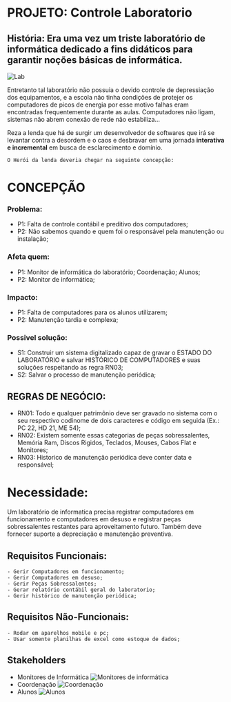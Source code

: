 # PROJETO: Controle Laboratorio 
## História: Era uma vez um triste laboratório de informática dedicado a fins didáticos para garantir noções básicas de informática.

![Lab](http://www.sigamais.com/arquivo/noticia/thumb600x0/foto-1jpg15378767365baa230063ad1.JPG)

  Entretanto tal laboratório não possuia o devido controle de depressiação dos equipamentos, e a escola não tinha condições de protejer os computadores de picos de energia por esse motivo falhas eram encontradas frequentemente durante as aulas. Computadores não ligam, sistemas não abrem conexão de rede não estabiliza...

  Reza a lenda que há de surgir um desenvolvedor de softwares que irá se levantar contra a desordem e o caos e desbravar em uma jornada **interativa e incremental** em busca de esclarecimento e domínio.

    O Herói da lenda deveria chegar na seguinte concepção:
# CONCEPÇÃO
### Problema:
- P1: Falta de controle contábil e preditivo dos computadores;
- P2: Não sabemos quando e quem foi o responsável pela manutenção ou instalação;

### Afeta quem:
- P1: Monitor de informática do laboratório; Coordenação; Alunos;
- P2: Monitor de informática;

### Impacto:
- P1: Falta de computadores para os alunos utilizarem; 
- P2: Manutenção tardia e complexa;

### Possivel solução:
- S1:  Construir um sistema digitalizado capaz de gravar o ESTADO DO LABORATÓRIO e salvar HISTÓRICO DE COMPUTADORES e suas soluções respeitando as regra RN03;
- S2: Salvar o processo de manutenção periódica;

## REGRAS DE NEGÓCIO:
- RN01: Todo e qualquer patrimônio deve ser gravado no sistema com o seu respectivo codinome de dois caracteres e 		código em seguida (Ex.: PC 22, HD 21, ME 54);
- RN02: Existem somente essas categorias de peças sobressalentes, Memória Ram, Discos Rigidos, Teclados, Mouses, Cabos Flat e Monitores;
- RN03: Historico de manutenção periódica deve conter data e responsável;

# Necessidade:
Um laboratório de informatica precisa registrar computadores em funcionamento e computadores em desuso e registrar peças sobressalentes restantes para aproveitamento futuro. Também deve fornecer suporte a depreciação e manutenção preventiva.

## Requisitos Funcionais:
	- Gerir Computadores em funcionamento;
	- Gerir Computadores em desuso;
	- Gerir Peças Sobressalentes;
	- Gerar relatório contábil geral do laboratorio;
	- Gerir histórico de manutenção periódica;

## Requisitos Não-Funcionais:
	- Rodar em aparelhos mobile e pc;
	- Usar somente planilhas de excel como estoque de dados;

## Stakeholders 
- Monitores de Informática
![Monitores de informática](http://pbs.twimg.com/media/B2nalXNIAAAWXTs.png)
- Coordenação
![Coordenação](https://vignette.wikia.nocookie.net/wikiesponja/images/2/2d/Sr_Sirigueijo_de_Bob_Esponja.png/revision/latest?cb=20170325000158&path-prefix=pt-br)
- Alunos
![Alunos](http://memoriaglobo.globo.com/data/files/0D/D4/C7/5F/E7BED31052249ED3494B07A8/globo__Escolinha%20001%20Leonardo%20Aversa__gallefull.jpg)
